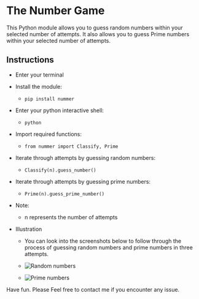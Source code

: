 # The Number Game

This Python module allows you to guess random numbers within your selected
number of attempts. It also allows you to guess Prime numbers within your
selected number of attempts.

## Instructions
- Enter your terminal

- Install the module:
    - ```pip install nummer```

- Enter your python interactive shell:
    - ```python```

- Import required functions:
    - ```from nummer import Classify, Prime```

- Iterate through attempts by guessing random numbers:
    - ```Classify(n).guess_number()```

- Iterate through attempts by guessing prime numbers:
    - ```Prime(n).guess_prime_number()```

- Note:
    - n represents the number of attempts

- Illustration
    - You can look into the screenshots below to follow through the process of
      guessing random numbers and prime numbers in three attempts.

    - ![Random numbers](https://github.com/imisi-akande/number-game/blob/styles%2Fadd-extra-files/images/guess_number.png)

    - ![Prime numbers](https://github.com/imisi-akande/number-game/blob/styles/add-extra-files/images/guess_prime_numbers.png)

Have fun. Please Feel free to contact me if you encounter any issue.